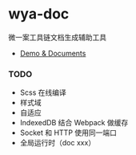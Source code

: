 # wya-doc
微一案工具链文档生成辅助工具

- [Demo & Documents](https://wya-team.github.io/wya-doc/site/index.html)


### TODO

- Scss 在线编译
- 样式域
- 自适应
- IndexedDB 结合 Webpack 做缓存
- Socket 和 HTTP 使用同一端口
- 全局运行时（doc xxx）

